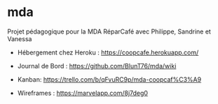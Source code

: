 # mda
Projet pédagogique pour la MDA RéparCafé avec Philippe, Sandrine et Vanessa

* Hébergement chez Heroku : https://coopcafe.herokuapp.com/

* Journal de Bord : https://github.com/BlunT76/mda/wiki

* Kanban:  https://trello.com/b/qFvuRC9p/mda-coopcaf%C3%A9

* Wireframes : https://marvelapp.com/8j7deg0 
